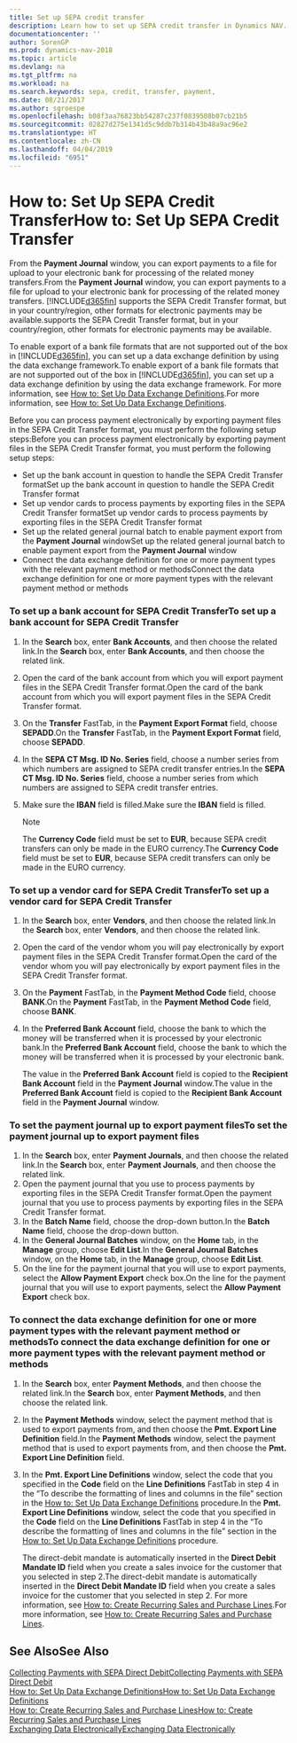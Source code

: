 ```yaml
---
title: Set up SEPA credit transfer
description: Learn how to set up SEPA credit transfer in Dynamics NAV.
documentationcenter: ''
author: SorenGP
ms.prod: dynamics-nav-2018
ms.topic: article
ms.devlang: na
ms.tgt_pltfrm: na
ms.workload: na
ms.search.keywords: sepa, credit, transfer, payment,
ms.date: 08/21/2017
ms.author: sgroespe
ms.openlocfilehash: b08f3aa76823bb54287c237f0839508b07cb21b5
ms.sourcegitcommit: 02827d275e1341d5c9ddb7b314b43b48a9ac96e2
ms.translationtype: HT
ms.contentlocale: zh-CN
ms.lasthandoff: 04/04/2019
ms.locfileid: "6951"
---
```

# <a name="how-to-set-up-sepa-credit-transfer"></a><span data-ttu-id="09da9-103">How to: Set Up SEPA Credit Transfer</span><span class="sxs-lookup"><span data-stu-id="09da9-103">How to: Set Up SEPA Credit Transfer</span></span>
<span data-ttu-id="09da9-104">From the **Payment Journal** window, you can export payments to a file for upload to your electronic bank for processing of the related money transfers.</span><span class="sxs-lookup"><span data-stu-id="09da9-104">From the **Payment Journal** window, you can export payments to a file for upload to your electronic bank for processing of the related money transfers.</span></span> [!INCLUDE[d365fin](includes/d365fin_md.md)] <span data-ttu-id="09da9-105">supports the SEPA Credit Transfer format, but in your country/region, other formats for electronic payments may be available.</span><span class="sxs-lookup"><span data-stu-id="09da9-105">supports the SEPA Credit Transfer format, but in your country/region, other formats for electronic payments may be available.</span></span>  

<span data-ttu-id="09da9-106">To enable export of a bank file formats that are not supported out of the box in [!INCLUDE[d365fin](includes/d365fin_md.md)], you can set up a data exchange definition by using the data exchange framework.</span><span class="sxs-lookup"><span data-stu-id="09da9-106">To enable export of a bank file formats that are not supported out of the box in [!INCLUDE[d365fin](includes/d365fin_md.md)], you can set up a data exchange definition by using the data exchange framework.</span></span> <span data-ttu-id="09da9-107">For more information, see [How to: Set Up Data Exchange Definitions](across-how-to-set-up-data-exchange-definitions.md).</span><span class="sxs-lookup"><span data-stu-id="09da9-107">For more information, see [How to: Set Up Data Exchange Definitions](across-how-to-set-up-data-exchange-definitions.md).</span></span>  

<span data-ttu-id="09da9-108">Before you can process payment electronically by exporting payment files in the SEPA Credit Transfer format, you must perform the following setup steps:</span><span class="sxs-lookup"><span data-stu-id="09da9-108">Before you can process payment electronically by exporting payment files in the SEPA Credit Transfer format, you must perform the following setup steps:</span></span>  

* <span data-ttu-id="09da9-109">Set up the bank account in question to handle the SEPA Credit Transfer format</span><span class="sxs-lookup"><span data-stu-id="09da9-109">Set up the bank account in question to handle the SEPA Credit Transfer format</span></span>  
* <span data-ttu-id="09da9-110">Set up vendor cards to process payments by exporting files in the SEPA Credit Transfer format</span><span class="sxs-lookup"><span data-stu-id="09da9-110">Set up vendor cards to process payments by exporting files in the SEPA Credit Transfer format</span></span>  
* <span data-ttu-id="09da9-111">Set up the related general journal batch to enable payment export from the **Payment Journal** window</span><span class="sxs-lookup"><span data-stu-id="09da9-111">Set up the related general journal batch to enable payment export from the **Payment Journal** window</span></span>  
* <span data-ttu-id="09da9-112">Connect the data exchange definition for one or more payment types with the relevant payment method or methods</span><span class="sxs-lookup"><span data-stu-id="09da9-112">Connect the data exchange definition for one or more payment types with the relevant payment method or methods</span></span>  

### <a name="to-set-up-a-bank-account-for-sepa-credit-transfer"></a><span data-ttu-id="09da9-113">To set up a bank account for SEPA Credit Transfer</span><span class="sxs-lookup"><span data-stu-id="09da9-113">To set up a bank account for SEPA Credit Transfer</span></span>  
1. <span data-ttu-id="09da9-114">In the **Search** box, enter **Bank Accounts**, and then choose the related link.</span><span class="sxs-lookup"><span data-stu-id="09da9-114">In the **Search** box, enter **Bank Accounts**, and then choose the related link.</span></span>  
2. <span data-ttu-id="09da9-115">Open the card of the bank account from which you will export payment files in the SEPA Credit Transfer format.</span><span class="sxs-lookup"><span data-stu-id="09da9-115">Open the card of the bank account from which you will export payment files in the SEPA Credit Transfer format.</span></span>  
3. <span data-ttu-id="09da9-116">On the **Transfer** FastTab, in the **Payment Export Format** field, choose **SEPADD**.</span><span class="sxs-lookup"><span data-stu-id="09da9-116">On the **Transfer** FastTab, in the **Payment Export Format** field, choose **SEPADD**.</span></span>  
4. <span data-ttu-id="09da9-117">In the **SEPA CT Msg. ID No. Series** field, choose a number series from which numbers are assigned to SEPA credit transfer entries.</span><span class="sxs-lookup"><span data-stu-id="09da9-117">In the **SEPA CT Msg. ID No. Series** field, choose a number series from which numbers are assigned to SEPA credit transfer entries.</span></span>  
5. <span data-ttu-id="09da9-118">Make sure the **IBAN** field is filled.</span><span class="sxs-lookup"><span data-stu-id="09da9-118">Make sure the **IBAN** field is filled.</span></span>  

    > [!NOTE]  
    >  <span data-ttu-id="09da9-119">The **Currency Code** field must be set to **EUR**, because SEPA credit transfers can only be made in the EURO currency.</span><span class="sxs-lookup"><span data-stu-id="09da9-119">The **Currency Code** field must be set to **EUR**, because SEPA credit transfers can only be made in the EURO currency.</span></span>  

### <a name="to-set-up-a-vendor-card-for-sepa-credit-transfer"></a><span data-ttu-id="09da9-120">To set up a vendor card for SEPA Credit Transfer</span><span class="sxs-lookup"><span data-stu-id="09da9-120">To set up a vendor card for SEPA Credit Transfer</span></span>  
1. <span data-ttu-id="09da9-121">In the **Search** box, enter **Vendors**, and then choose the related link.</span><span class="sxs-lookup"><span data-stu-id="09da9-121">In the **Search** box, enter **Vendors**, and then choose the related link.</span></span>  
2. <span data-ttu-id="09da9-122">Open the card of the vendor whom you will pay electronically by export payment files in the SEPA Credit Transfer format.</span><span class="sxs-lookup"><span data-stu-id="09da9-122">Open the card of the vendor whom you will pay electronically by export payment files in the SEPA Credit Transfer format.</span></span>  
3. <span data-ttu-id="09da9-123">On the **Payment** FastTab, in the **Payment Method Code** field, choose **BANK**.</span><span class="sxs-lookup"><span data-stu-id="09da9-123">On the **Payment** FastTab, in the **Payment Method Code** field, choose **BANK**.</span></span>  
4. <span data-ttu-id="09da9-124">In the **Preferred Bank Account** field, choose the bank to which the money will be transferred when it is processed by your electronic bank.</span><span class="sxs-lookup"><span data-stu-id="09da9-124">In the **Preferred Bank Account** field, choose the bank to which the money will be transferred when it is processed by your electronic bank.</span></span>  

     <span data-ttu-id="09da9-125">The value in the **Preferred Bank Account** field is copied to the **Recipient Bank Account** field in the **Payment Journal** window.</span><span class="sxs-lookup"><span data-stu-id="09da9-125">The value in the **Preferred Bank Account** field is copied to the **Recipient Bank Account** field in the **Payment Journal** window.</span></span>  

### <a name="to-set-the-payment-journal-up-to-export-payment-files"></a><span data-ttu-id="09da9-126">To set the payment journal up to export payment files</span><span class="sxs-lookup"><span data-stu-id="09da9-126">To set the payment journal up to export payment files</span></span>  
1. <span data-ttu-id="09da9-127">In the **Search** box, enter **Payment Journals**, and then choose the related link.</span><span class="sxs-lookup"><span data-stu-id="09da9-127">In the **Search** box, enter **Payment Journals**, and then choose the related link.</span></span>  
2. <span data-ttu-id="09da9-128">Open the payment journal that you use to process payments by exporting files in the SEPA Credit Transfer format.</span><span class="sxs-lookup"><span data-stu-id="09da9-128">Open the payment journal that you use to process payments by exporting files in the SEPA Credit Transfer format.</span></span>  
3. <span data-ttu-id="09da9-129">In the **Batch Name** field, choose the drop\-down button.</span><span class="sxs-lookup"><span data-stu-id="09da9-129">In the **Batch Name** field, choose the drop\-down button.</span></span>  
4. <span data-ttu-id="09da9-130">In the **General Journal Batches** window, on the **Home** tab, in the **Manage** group, choose **Edit List**.</span><span class="sxs-lookup"><span data-stu-id="09da9-130">In the **General Journal Batches** window, on the **Home** tab, in the **Manage** group, choose **Edit List**.</span></span>  
5. <span data-ttu-id="09da9-131">On the line for the payment journal that you will use to export payments, select the **Allow Payment Export** check box.</span><span class="sxs-lookup"><span data-stu-id="09da9-131">On the line for the payment journal that you will use to export payments, select the **Allow Payment Export** check box.</span></span>  

### <a name="to-connect-the-data-exchange-definition-for-one-or-more-payment-types-with-the-relevant-payment-method-or-methods"></a><span data-ttu-id="09da9-132">To connect the data exchange definition for one or more payment types with the relevant payment method or methods</span><span class="sxs-lookup"><span data-stu-id="09da9-132">To connect the data exchange definition for one or more payment types with the relevant payment method or methods</span></span>  
1. <span data-ttu-id="09da9-133">In the **Search** box, enter **Payment Methods**, and then choose the related link.</span><span class="sxs-lookup"><span data-stu-id="09da9-133">In the **Search** box, enter **Payment Methods**, and then choose the related link.</span></span>  
2. <span data-ttu-id="09da9-134">In the **Payment Methods** window, select the payment method that is used to export payments from, and then choose the **Pmt. Export Line Definition** field.</span><span class="sxs-lookup"><span data-stu-id="09da9-134">In the **Payment Methods** window, select the payment method that is used to export payments from, and then choose the **Pmt. Export Line Definition** field.</span></span>  
3. <span data-ttu-id="09da9-135">In the **Pmt. Export Line Definitions** window, select the code that you specified in the **Code** field on the **Line Definitions** FastTab in step 4 in the “To describe the formatting of lines and columns in the file” section in the [How to: Set Up Data Exchange Definitions](across-how-to-set-up-data-exchange-definitions.md) procedure.</span><span class="sxs-lookup"><span data-stu-id="09da9-135">In the **Pmt. Export Line Definitions** window, select the code that you specified in the **Code** field on the **Line Definitions** FastTab in step 4 in the “To describe the formatting of lines and columns in the file” section in the [How to: Set Up Data Exchange Definitions](across-how-to-set-up-data-exchange-definitions.md) procedure.</span></span>  

    <span data-ttu-id="09da9-136">The direct-debit mandate is automatically inserted in the **Direct Debit Mandate ID** field when you create a sales invoice for the customer that you selected in step 2.</span><span class="sxs-lookup"><span data-stu-id="09da9-136">The direct-debit mandate is automatically inserted in the **Direct Debit Mandate ID** field when you create a sales invoice for the customer that you selected in step 2.</span></span> <span data-ttu-id="09da9-137">For more information, see [How to: Create Recurring Sales and Purchase Lines](sales-how-work-standard-lines.md).</span><span class="sxs-lookup"><span data-stu-id="09da9-137">For more information, see [How to: Create Recurring Sales and Purchase Lines](sales-how-work-standard-lines.md).</span></span>  

## <a name="see-also"></a><span data-ttu-id="09da9-138">See Also</span><span class="sxs-lookup"><span data-stu-id="09da9-138">See Also</span></span>  
[<span data-ttu-id="09da9-139">Collecting Payments with SEPA Direct Debit</span><span class="sxs-lookup"><span data-stu-id="09da9-139">Collecting Payments with SEPA Direct Debit</span></span>](finance-collect-payments-with-sepa-direct-debit.md)  
[<span data-ttu-id="09da9-140">How to: Set Up Data Exchange Definitions</span><span class="sxs-lookup"><span data-stu-id="09da9-140">How to: Set Up Data Exchange Definitions</span></span>](across-how-to-set-up-data-exchange-definitions.md)  
[<span data-ttu-id="09da9-141">How to: Create Recurring Sales and Purchase Lines</span><span class="sxs-lookup"><span data-stu-id="09da9-141">How to: Create Recurring Sales and Purchase Lines</span></span>](sales-how-work-standard-lines.md)  
[<span data-ttu-id="09da9-142">Exchanging Data Electronically</span><span class="sxs-lookup"><span data-stu-id="09da9-142">Exchanging Data Electronically</span></span>](across-data-exchange.md)  
